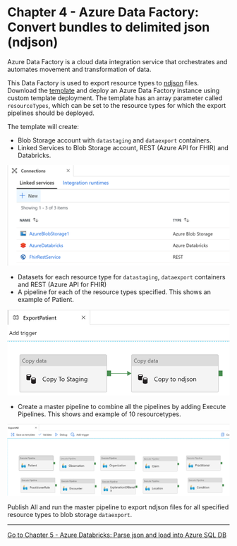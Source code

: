 # Chapter 4 - Azure Data Factory: Convert bundles to delimited json (ndjson)

Azure Data Factory is a cloud data integration service that orchestrates and automates movement and transformation of data.

This Data Factory is used to export resource types to [ndjson](http://ndjson.org/) files. Download the [template](./azuredeploy-adf.json) and deploy an Azure Data Factory instance using custom template deployment. The template has an array parameter called `resourceTypes`, which can be set to the resource types for which the export pipelines should be deployed.

The template will create:
* Blob Storage account with `datastaging` and `dataexport` containers.
* Linked Services to Blob Storage account, REST (Azure API for FHIR) and Databricks.

<center><img src="../images/adf-connections.PNG" width="700"></center>

* Datasets for each resource type for `datastaging`, `dataexport` containers and REST (Azure API for FHIR)
* A pipeline for each of the resource types specified. This shows an example of Patient.

<center><img src="../images/adf-export.PNG" width="700"></center>

* Create a master pipeline to combine all the pipelines by adding Execute Pipelines. This shows and example of 10 resourcetypes.

<center><img src="../images/adf-exportall.PNG" width="850"></center>


Publish All and run the master pipeline to export ndjson files for all specified resource types to blob storage `dataexport`. 

***

[Go to Chapter 5 - Azure Databricks: Parse json and load into Azure SQL DB](../Chapter5-AzureDatabricks/AzureDB.md)
